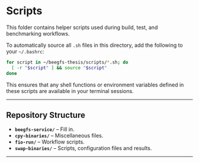 # Scripts

This folder contains helper scripts used during build, test, and benchmarking workflows.

To automatically source all `.sh` files in this directory, add the following to your `~/.bashrc`:

```bash
for script in ~/beegfs-thesis/scripts/*.sh; do
  [ -r "$script" ] && source "$script"
done
````

This ensures that any shell functions or environment variables defined in these scripts are available in your terminal sessions.

---

## Repository Structure

* **`beegfs-service/`** – Fill in.
* **`cpy-binaries/`** – Miscellaneous files.
* **`fio-run/`** – Workflow scripts.
* **`swap-binaries/`** – Scripts, configuration files and results.

---
